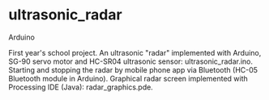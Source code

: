# ultrasonic_radar
Arduino

First year's school project. 
An ultrasonic "radar" implemented with Arduino, SG-90 servo motor and HC-SR04 ultrasonic sensor: ultrasonic_radar.ino.
Starting and stopping the radar by mobile phone app via Bluetooth (HC-05 Bluetooth module in Arduino). 
Graphical radar screen implemented with Processing IDE (Java): radar_graphics.pde.


